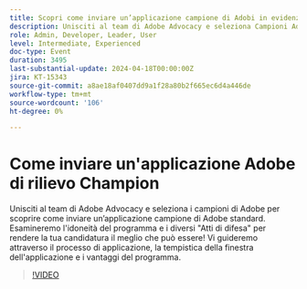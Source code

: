 ```yaml
---
title: Scopri come inviare un’applicazione campione di Adobi in evidenza
description: Unisciti al team di Adobe Advocacy e seleziona Campioni Adobi per scoprire come inviare un’applicazione campione di Adobi in evidenza. Vi guideremo attraverso il processo di applicazione, la tempistica della finestra dell'applicazione e i vantaggi del programma.
role: Admin, Developer, Leader, User
level: Intermediate, Experienced
doc-type: Event
duration: 3495
last-substantial-update: 2024-04-18T00:00:00Z
jira: KT-15343
source-git-commit: a8ae18af0407dd9a1f28a80b2f665ec6d4a446de
workflow-type: tm+mt
source-wordcount: '106'
ht-degree: 0%

---
```



# Come inviare un&#39;applicazione Adobe di rilievo Champion

Unisciti al team di Adobe Advocacy e seleziona i campioni di Adobe per scoprire come inviare un’applicazione campione di Adobe standard. Esamineremo l&#39;idoneità del programma e i diversi &quot;Atti di difesa&quot; per rendere la tua candidatura il meglio che può essere! Vi guideremo attraverso il processo di applicazione, la tempistica della finestra dell&#39;applicazione e i vantaggi del programma.

>[!VIDEO](https://video.tv.adobe.com/v/3428431/?learn=on)
